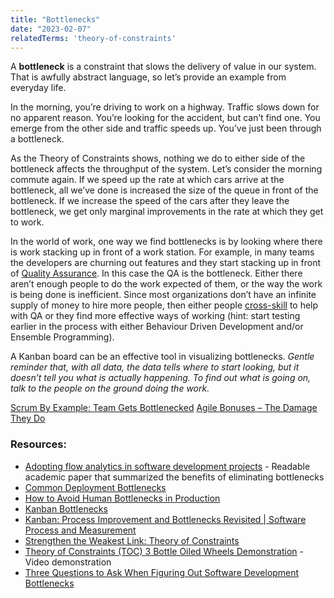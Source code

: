 ```yaml
---
title: "Bottlenecks"
date: "2023-02-07"
relatedTerms: 'theory-of-constraints'
---
```


A **bottleneck** is a constraint that slows the delivery of value in our system. That is awfully abstract language, so let’s provide an example from everyday life.

In the morning, you’re driving to work on a highway. Traffic slows down for no apparent reason. You’re looking for the accident, but can’t find one. You emerge from the other side and traffic speeds up. You’ve just been through a bottleneck.

As the Theory of Constraints shows, nothing we do to either side of the bottleneck affects the throughput of the system. Let’s consider the morning commute again. If we speed up the rate at which cars arrive at the bottleneck, all we’ve done is increased the size of the queue in front of the bottleneck. If we increase the speed of the cars after they leave the bottleneck, we get only marginal improvements in the rate at which they get to work.

In the world of work, one way we find bottlenecks is by looking where there is work stacking up in front of a work station. For example, in many teams the developers are churning out features and they start stacking up in front of [Quality Assurance](https://agilepainrelief.com/glossary/quality-assurance-in-scrum). In this case the QA is the bottleneck. Either there aren’t enough people to do the work expected of them, or the way the work is being done is inefficient. Since most organizations don’t have an infinite supply of money to hire more people, then either people [cross-skill](https://agilepainrelief.com/blog/how-to-cross-skill-and-grow-t-shaped-team-members.html) to help with QA or they find more effective ways of working (hint: start testing earlier in the process with either Behaviour Driven Development and/or Ensemble Programming).

A Kanban board can be an effective tool in visualizing bottlenecks. _Gentle reminder that, with all data, the data tells where to start looking, but it doesn’t tell you what is actually happening. To find out what is going on, talk to the people on the ground doing the work._

[Scrum By Example: Team Gets Bottlenecked](/blog/scrummaster-tales-the-team-gets-bottlenecked.html) [Agile Bonuses – The Damage They Do](/blog/agile-bonuses-the-damage-they-do.html)

### Resources:

- [Adopting flow analytics in software development projects](https://www.researchgate.net/publication/321088572_Adopting_flow_analytics_in_software_development_projects) - Readable academic paper that summarized the benefits of eliminating bottlenecks
- [Common Deployment Bottlenecks](https://www.iqvis.com/blog/common-deployment-bottlenecks/)
- [How to Avoid Human Bottlenecks in Production](https://automationd.com/how-to-avoid-human-bottlenecks-in-production/)
- [Kanban Bottlenecks](https://wolski.pro/en/2018/12/kanban-bottlenecks/)
- [Kanban: Process Improvement and Bottlenecks Revisited | Software Process and Measurement](https://tcagley.wordpress.com/2014/11/29/kanban-process-improvement-and-bottlenecks-2/)
- [Strengthen the Weakest Link: Theory of Constraints](https://getnave.com/blog/theory-of-constraints/)
- [Theory of Constraints (TOC) 3 Bottle Oiled Wheels Demonstration](https://www.youtube.com/watch?v=mWh0cSsNmGY) - Video demonstration
- [Three Questions to Ask When Figuring Out Software Development Bottlenecks](https://matcha.fyi/questions-for-software-bottlenecks/)

